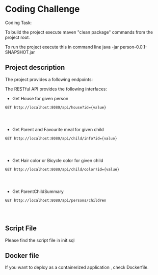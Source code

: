 # Coding Challenge

Coding Task:

To build the project execute maven "clean package" commands from the project root.

To run the project execute this in command line java -jar person-0.0.1-SNAPSHOT.jar 



## Project description

The project provides a  following endpoints:

The RESTful API provides the following interfaces:


* Get House for given person

```
GET http://localhost:8080/api/house?id={value}




```

* Get Parent and Favourite meal for given child

```
GET http://localhost:8080/api/child/info?id={value}




```

* Get Hair color or Bicycle color for given child

```
GET http://localhost:8080/api/child/color?id={value}




```

* Get ParentChildSummary

```
GET http://localhost:8080/api/persons/children




```


## Script File

Please find the script file in init.sql

## Docker file

If you want to deploy as a containerized application , check Dockerfile. 


